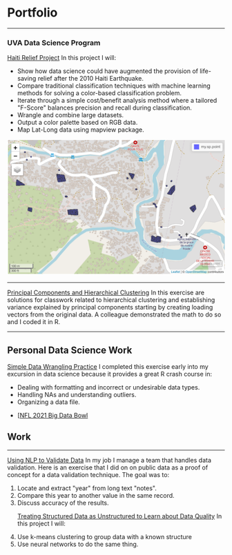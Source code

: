 # Portfolio

---

### UVA Data Science Program 

[Haiti Relief Project](/machinelearnjoe/Disaster%20Relief%20Project.htm)
In this project I will:
<ul>
  <li>Show how data science could have augmented the provision of life-saving relief after the 2010 Haiti Earthquake.</li>
  <li>Compare traditional classification techniques with machine learning methods for solving a color-based classification problem.</li>
   <li>Iterate through a simple cost/benefit analysis method where a tailored "F-Score" balances precision and recall during classification.</li>
  <li>Wrangle and combine large datasets. </li>
  <li>Output a color palette based on RGB data.</li>
  <li>Map Lat-Long data using mapview package.</li> 
</ul>

<img src="images/Screen Shot 2020-12-31 at 4.53.33 PM.png?raw=true"/>

---
[Principal Components and Hierarchical Clustering](beatzbyJWE.github.io/blob/master/PC%20%26%20Hierarchical%20Cluster.htm)
In this exercise are solutions for classwork related to hierarchical clustering and establishing variance explained by principal components starting by creating loading vectors from the original data. A colleague demonstrated the math to do so and I coded it in R.

---

## Personal Data Science Work

[Simple Data Wrangling Practice](/DataWrangling_Practice.html)
I completed this exercise early into my excursion in data science because it provides a great R crash course in:
<ul>
  <li>Dealing with formatting and incorrect or undesirable data types.</li>
  <li>Handling NAs and understanding outliers.</li>
  <li>Organizing a data file.</li>
</ul>

- [[NFL 2021 Big Data Bowl](/pdf/sample_presentation.pdf)


## Work
---
[Using NLP to Validate Data](/machinelearnjoe/Data%Wrangling%Practice.htm)
In my job I manage a team that handles data validation. Here is an exercise that I did on on public data as a proof of concept for a data validation technique. The goal was to: 
<ol>
  <li>Locate and extract "year" from long text "notes".</li>
  <li>Compare this year to another value in the same record.</li>
  <li>Discuss accuracy of the results.</li>

[Treating Structured Data as Unstructured to Learn about Data Quality](/machinelearnjoe/Data%Wrangling%Practice.htm)
In this project I will:
<li>Use k-means clustering to group data with a known structure</li>
<li>Use neural networks to do the same thing. </li>
